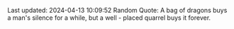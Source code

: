 Last updated: 2024-04-13 10:09:52
Random Quote: A bag of dragons buys a man's silence for a while, but a well - placed quarrel buys it forever. 